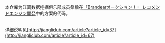本仓库为江离数据挖掘俱乐部成员桑楡在[「Brandearオークション！」 レコメンドエンジン開発](https://www.nishika.com/competitions/2/summary)中的方案的代码。<br />
<br />
<br />
详细说明见[http://jiangliclub.com/article?article_id=67](http://jiangliclub.com/article?article_id=67)
